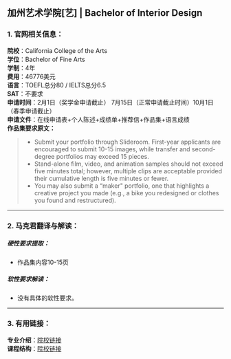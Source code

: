 ## 加州艺术学院[艺] | Bachelor of Interior Design


### 1. 官网相关信息：

**院校**：California College of the Arts  
**学位**：Bachelor of Fine Arts   
**学制**：4年  
**费用**：46776美元  
**语言**：TOEFL总分80 / IELTS总分6.5  
**SAT**：不要求    
**申请时间**：2月1日（奖学金申请截止） 7月15日（正常申请截止时间）10月1日（春季申请截止）   
**申请文件**：在线申请表+个人陈述+成绩单+推荐信+作品集+语言成绩  
**作品集要求原文：**   

> - Submit your portfolio through Slideroom. First-year applicants are encouraged to submit 10-15 images, while transfer and second-degree portfolios may exceed 15 pieces.
> - Stand-alone film, video, and animation samples should not exceed five minutes total; however, multiple clips are acceptable provided their cumulative length is five minutes or fewer.
> - You may also submit a “maker" portfolio, one that highlights a creative project you made (e.g., a bike you redesigned or clothes you found and restructured).
  




---


### 2. 马克君翻译与解读：

##### 硬性要求提取：
- 作品集内容10-15页


##### 软性要求解读：
- 没有具体的软性要求。


---


### 3. 有用链接：

**专业介绍**：[院校链接](www.cca.edu/architecture/interior-design/)  
**课程结构**：[院校链接](https://www.cca.edu/academics/interior-design/curriculum) 
